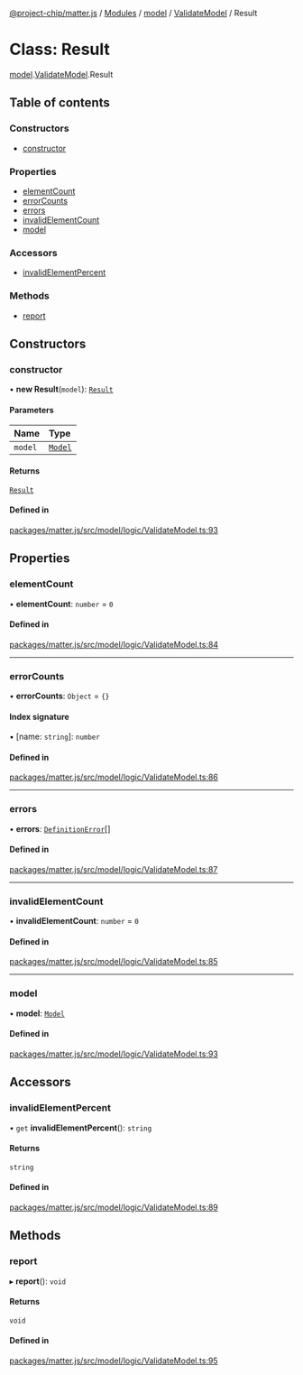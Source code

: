 [@project-chip/matter.js](../README.md) / [Modules](../modules.md) / [model](../modules/model.md) / [ValidateModel](../modules/model.ValidateModel.md) / Result

# Class: Result

[model](../modules/model.md).[ValidateModel](../modules/model.ValidateModel.md).Result

## Table of contents

### Constructors

- [constructor](model.ValidateModel.Result.md#constructor)

### Properties

- [elementCount](model.ValidateModel.Result.md#elementcount)
- [errorCounts](model.ValidateModel.Result.md#errorcounts)
- [errors](model.ValidateModel.Result.md#errors)
- [invalidElementCount](model.ValidateModel.Result.md#invalidelementcount)
- [model](model.ValidateModel.Result.md#model)

### Accessors

- [invalidElementPercent](model.ValidateModel.Result.md#invalidelementpercent)

### Methods

- [report](model.ValidateModel.Result.md#report)

## Constructors

### constructor

• **new Result**(`model`): [`Result`](model.ValidateModel.Result.md)

#### Parameters

| Name | Type |
| :------ | :------ |
| `model` | [`Model`](model.Model-1.md) |

#### Returns

[`Result`](model.ValidateModel.Result.md)

#### Defined in

[packages/matter.js/src/model/logic/ValidateModel.ts:93](https://github.com/project-chip/matter.js/blob/3adaded6/packages/matter.js/src/model/logic/ValidateModel.ts#L93)

## Properties

### elementCount

• **elementCount**: `number` = `0`

#### Defined in

[packages/matter.js/src/model/logic/ValidateModel.ts:84](https://github.com/project-chip/matter.js/blob/3adaded6/packages/matter.js/src/model/logic/ValidateModel.ts#L84)

___

### errorCounts

• **errorCounts**: `Object` = `{}`

#### Index signature

▪ [name: `string`]: `number`

#### Defined in

[packages/matter.js/src/model/logic/ValidateModel.ts:86](https://github.com/project-chip/matter.js/blob/3adaded6/packages/matter.js/src/model/logic/ValidateModel.ts#L86)

___

### errors

• **errors**: [`DefinitionError`](../modules/model.md#definitionerror)[]

#### Defined in

[packages/matter.js/src/model/logic/ValidateModel.ts:87](https://github.com/project-chip/matter.js/blob/3adaded6/packages/matter.js/src/model/logic/ValidateModel.ts#L87)

___

### invalidElementCount

• **invalidElementCount**: `number` = `0`

#### Defined in

[packages/matter.js/src/model/logic/ValidateModel.ts:85](https://github.com/project-chip/matter.js/blob/3adaded6/packages/matter.js/src/model/logic/ValidateModel.ts#L85)

___

### model

• **model**: [`Model`](model.Model-1.md)

#### Defined in

[packages/matter.js/src/model/logic/ValidateModel.ts:93](https://github.com/project-chip/matter.js/blob/3adaded6/packages/matter.js/src/model/logic/ValidateModel.ts#L93)

## Accessors

### invalidElementPercent

• `get` **invalidElementPercent**(): `string`

#### Returns

`string`

#### Defined in

[packages/matter.js/src/model/logic/ValidateModel.ts:89](https://github.com/project-chip/matter.js/blob/3adaded6/packages/matter.js/src/model/logic/ValidateModel.ts#L89)

## Methods

### report

▸ **report**(): `void`

#### Returns

`void`

#### Defined in

[packages/matter.js/src/model/logic/ValidateModel.ts:95](https://github.com/project-chip/matter.js/blob/3adaded6/packages/matter.js/src/model/logic/ValidateModel.ts#L95)
